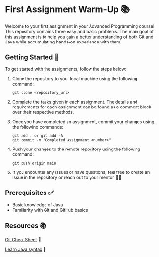 # First Assignment Warm-Up 📚

Welcome to your first assignment in your Advanced Programming course! This repository contains three easy and basic problems. The main goal of this assignment is to help you gain a better understanding of both Git and Java while accumulating hands-on experience with them.

## Getting Started 🚀

To get started with the assignments, follow the steps below:

1. Clone the repository to your local machine using the following command:

   ```
   git clone <repository_url>
   ```

3. Complete the tasks given in each assignment. The details and requirements for each assignment can be found as a comment block over their respective methods.

4. Once you have completed an assignment, commit your changes using the following commands:
   
   ```
   git add . or git add -A
   git commit -m "Completed Assignment <number>"
   ```

6. Push your changes to the remote repository using the following command:
   
   ```
   git push origin main
   ```

8. If you encounter any issues or have questions, feel free to create an issue in the repository or reach out to your mentor. 🤝🚀


## Prerequisites ✅

- Basic knowledge of Java
- Familiarity with Git and GitHub basics

## Resources 📚

[Git Cheat Sheet](https://education.github.com/git-cheat-sheet-education.pdf) 📃

[Learn Java syntax](https://www.w3schools.com/java/default.asp) 📖
